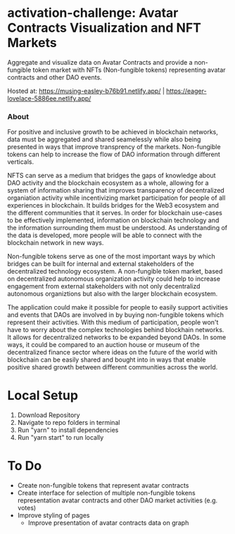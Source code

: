 # activation-challenge: Avatar Contracts Visualization and NFT Markets

Aggregate and visualize data on Avatar Contracts and provide a non-fungible token market with NFTs (Non-fungible tokens) representing avatar contracts and other DAO events.

Hosted at: https://musing-easley-b76b91.netlify.app/  | https://eager-lovelace-5886ee.netlify.app/

### About 
For positive and inclusive growth to be achieved in blockchain networks, data must be aggregated and shared seamelessly while also being presented in ways that improve transprency of the markets.  Non-fungible tokens can help to increase the flow of DAO information through different verticals. 

NFTS can serve as a medium that bridges the gaps of knowledge about DAO activity and the blockchain ecosystem as a whole, allowing for a system of information sharing that improves transparency of decentralized organiation activity while incentivizing market participation for people of all experiences in blockchain. It builds bridges for the Web3 ecosystem and the different communities that it serves. In order for blockchain use-cases to be effectively implemented, information on blockchain technology and the information surrounding them must be understood. As understanding of the data is developed, more people will be able to connect with the blockchain network in new ways.

Non-fungible tokens serve as one of the most important ways by which bridges can be built for internal and external stakeholders of the decentralized technology ecosystem. A non-fungible token market, based on decentralized autonomous organization activity could help to increase engagement from external stakeholders with not only decentralizd autonomous organiztions but also with the larger blockchain ecosystem. 

The application could make it possible for people to easily support activities and events that DAOs are involved in by buying non-fungible tokens which represent their activities. With this medium of participation, people won't have to worry about the complex technologies behind blockhain networks. It allows for decentralized networks to be expanded beyond DAOs. In some ways, it could be compared to an auction house or museum of the decentralized finance sector where ideas on the future of the world with blockchain can be easily shared and bought into in ways that enable positive shared growth between different communities across the world.


# Local Setup

1. Download Repository
2. Navigate to repo folders in terminal
3. Run "yarn" to install dependencies
4. Run "yarn start" to run locally

# To Do

- Create non-fungible tokens that represent avatar contracts
- Create interface for selection of multiple non-fungible tokens representation avatar contracts and other DAO market activities (e.g. votes)
- Improve styling of pages
  - Improve presentation of avatar contracts data on graph 
